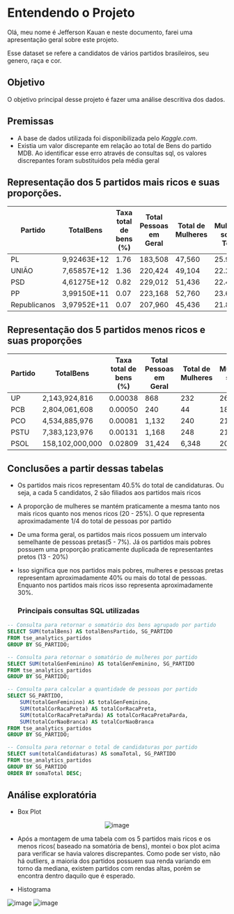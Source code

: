 # Entendendo o Projeto

Olá, meu nome é Jefferson Kauan e neste documento, farei uma apresentação geral sobre este projeto.

Esse dataset se refere a candidatos de vários partidos brasileiros, seu genero, raça e cor. 

## Objetivo

O objetivo principal desse projeto é fazer uma análise descritiva dos dados.

## Premissas

- A base de dados utilizada foi disponibilizada pelo *Kaggle.com*.
- Existia um valor discrepante em relação ao total de Bens do partido MDB. Ao identificar esse erro através de consultas sql, os valores discrepantes foram substituidos pela média geral

## Representação dos 5 partidos mais ricos e suas proporções.

| Partido       | TotalBens    | Taxa total de bens (%) | Total Pessoas em Geral | Total de Mulheres | % Mulheres sobre Total | Total Pessoas Pretas | % Pessoas Pretas | Total de Candidaturas | % Sobre Total de Candidaturas |
|---------------|--------------|-----------------------|------------------------|-------------------|------------------------|----------------------|------------------|-----------------------|--------------------|
| PL            | 9,92463E+12  | 1.76                  | 183,508                | 47,560            | 25.92                  | 10,836               | 5.90             | 142,960               | 7.79                           |
| UNIÃO         | 7,65857E+12  | 1.36                  | 220,424                | 49,104            | 22.28                  | 14,516               | 6.59             | 145,360               | 7.92                           |
| PSD           | 4,61275E+12  | 0.82                  | 229,012                | 51,436            | 22.46                  | 16,152               | 7.05             | 154,488               | 8.42                           |
| PP            | 3,99150E+11  | 0.07                  | 223,168                | 52,760            | 23.64                  | 14,784               | 6.62             | 158,384               | 8.63                           |
| Republicanos  | 3,97952E+11  | 0.07                  | 207,960                | 45,436            | 21.85                  | 14,812               | 7.12             | 134,964               | 7.35                           |

## Representação dos 5 partidos menos ricos e suas proporções
| Partido       | TotalBens    | Taxa total de bens (%) | Total Pessoas em Geral | Total de Mulheres | % Mulheres sobre Total | Total Pessoas Pretas | % Pessoas Pretas  | Total de Candidaturas | % Sobre Total de Candidaturas |
|---------------|--------------|-----------------------|------------------------|-------------------|------------------------|----------------------|-------------------|-----------------------|-------------------|
| UP            | 2,143,924,816| 0.00038               | 868                    | 232               | 26.73                  | 144                  | 16.59             | 440                   | 0.02                           |
| PCB           | 2,804,061,608| 0.00050               | 240                    | 44                | 18.33                  | 48                   | 20.00             | 140                   | 0.01                           |
| PCO           | 4,534,885,976| 0.00081               | 1,132                  | 240               | 21.20                  | 148                  | 13.07             | 688                   | 0.04                           |
| PSTU          | 7,383,123,976| 0.00131               | 1,168                  | 248               | 21.23                  | 196                  | 16.78             | 636                   | 0.03                           |
| PSOL          | 158,102,000,000| 0.02809             | 31,424                 | 6,348             | 20.20                  | 4,452                | 14.17             | 15,720                | 0.86                           |

## Conclusões a partir dessas tabelas
- Os partidos mais ricos representam 40.5% do total de candidaturas. Ou seja, a cada 5 candidatos, 2 são filiados aos partidos mais ricos
- A proporção de mulheres se mantém praticamente a mesma tanto nos mais ricos quanto nos menos ricos (20 - 25%). O que representa aproximadamente 1/4 do total de pessoas por partido
- De uma forma geral, os partidos mais ricos possuem um intervalo semelhante de pessoas pretas(5 - 7%). Já os partidos mais pobres possuem uma proporção praticamente duplicada de representantes pretos (13 - 20%)
- Isso significa que nos partidos mais pobres, mulheres e pessoas pretas representam aproximadamente 40% ou mais do total de pessoas. Enquanto nos partidos mais ricos isso representa aproximadamente 30%.

  ### Principais consultas SQL utilizadas
```sql
-- Consulta para retornar o somatório dos bens agrupado por partido
SELECT SUM(totalBens) AS totalBensPartido, SG_PARTIDO
FROM tse_analytics_partidos
GROUP BY SG_PARTIDO;
```
```sql
-- Consulta para retornar o somatório de mulheres por partido
SELECT SUM(totalGenFeminino) AS totalGenFeminino, SG_PARTIDO
FROM tse_analytics_partidos
GROUP BY SG_PARTIDO;
```
```sql
-- Consulta para calcular a quantidade de pessoas por partido
SELECT SG_PARTIDO,
    SUM(totalGenFeminino) AS totalGenFeminino,
    SUM(totalCorRacaPreta) AS totalCorRacaPreta,
    SUM(totalCorRacaPretaParda) AS totalCorRacaPretaParda,
    SUM(totalCorNaoBranca) AS totalCorNaoBranca
FROM tse_analytics_partidos
GROUP BY SG_PARTIDO;
```
```sql
-- Consulta para retornar o total de candidaturas por partido
SELECT sum(totalCandidaturas) AS somaTotal, SG_PARTIDO
FROM tse_analytics_partidos
GROUP BY SG_PARTIDO
ORDER BY somaTotal DESC;
```

## Análise exploratória
- Box Plot
<div align = "center">
  
![image](https://github.com/user-attachments/assets/270954ba-8634-4100-bd21-809a05a3c108)


</div>

* Após a montagem de uma tabela com os 5 partidos mais ricos e os menos ricos( baseado na somatória de bens), montei o box plot acima para verificar se havia valores discrepantes. Como pode ser visto, não há outliers, a maioria dos partidos possuem sua renda variando em torno da mediana, existem partidos com rendas altas, porém se encontra dentro daquilo que é esperado.

- Histograma
<div>
  
![image](https://github.com/user-attachments/assets/eda770b0-c3d5-4599-9024-c8108d7fa224)
![image](https://github.com/user-attachments/assets/36a850d8-9027-46db-a00a-2505d65f1a23)

  
</div>


